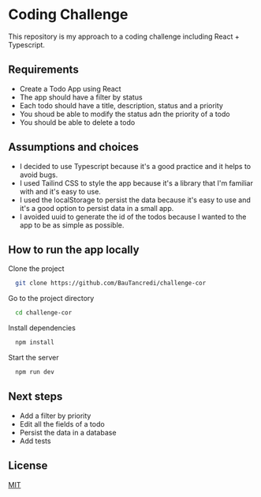 # Coding Challenge

This repository is my approach to a coding challenge including React + Typescript.

## Requirements

- Create a Todo App using React
- The app should have a filter by status
- Each todo should have a title, description, status and a priority
- You shoud be able to modify the status adn the priority of a todo
- You should be able to delete a todo

## Assumptions and choices

- I decided to use Typescript because it's a good practice and it helps to avoid bugs.
- I used Tailind CSS to style the app because it's a library that I'm familiar with and it's easy to use.
- I used the localStorage to persist the data because it's easy to use and it's a good option to persist data in a small app.
- I avoided uuid to generate the id of the todos because I wanted to the app to be as simple as possible.  

## How to run the app locally

Clone the project

```bash
  git clone https://github.com/BauTancredi/challenge-cor
```

Go to the project directory

```bash
  cd challenge-cor
```

Install dependencies

```bash
  npm install
```

Start the server

```bash
  npm run dev
```

## Next steps

- Add a filter by priority
- Edit all the fields of a todo
- Persist the data in a database
- Add tests

## License

[MIT](https://choosealicense.com/licenses/mit/)

